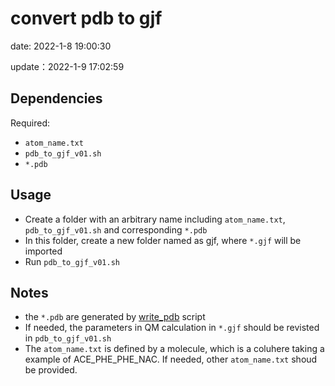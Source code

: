 # convert pdb to gjf

date: 2022-1-8 19:00:30

update：2022-1-9 17:02:59

## Dependencies

Required:

-  `atom_name.txt`
- `pdb_to_gjf_v01.sh`
-  `*.pdb`

## Usage

- Create a folder with an arbitrary name including `atom_name.txt`, `pdb_to_gjf_v01.sh` and  corresponding `*.pdb`
- In this folder, create a new folder named as gjf, where `*.gjf` will be imported
- Run  `pdb_to_gjf_v01.sh` 

## Notes

- the `*.pdb` are generated by [write_pdb](F:\Notes\Typora\Script\write_pdb) script  
- If needed, the parameters in QM calculation in  `*.gjf` should be revisted in `pdb_to_gjf_v01.sh` 
- The `atom_name.txt` is defined by a molecule, which is a coluhere taking a example of ACE_PHE_PHE_NAC. If needed, other  `atom_name.txt` shoud be provided.

